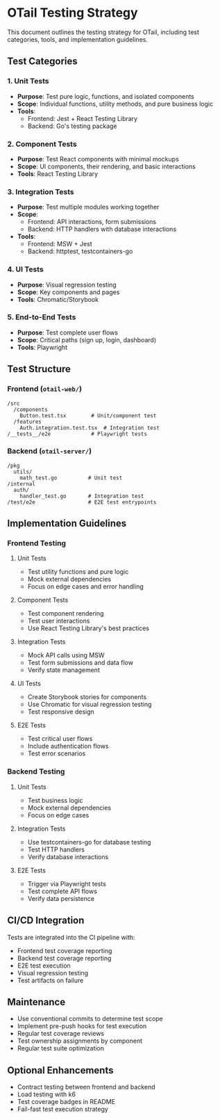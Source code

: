 # OTail Testing Strategy

This document outlines the testing strategy for OTail, including test categories, tools, and implementation guidelines.

## Test Categories

### 1. Unit Tests
- **Purpose**: Test pure logic, functions, and isolated components
- **Scope**: Individual functions, utility methods, and pure business logic
- **Tools**: 
  - Frontend: Jest + React Testing Library
  - Backend: Go's testing package

### 2. Component Tests
- **Purpose**: Test React components with minimal mockups
- **Scope**: UI components, their rendering, and basic interactions
- **Tools**: React Testing Library

### 3. Integration Tests
- **Purpose**: Test multiple modules working together
- **Scope**: 
  - Frontend: API interactions, form submissions
  - Backend: HTTP handlers with database interactions
- **Tools**:
  - Frontend: MSW + Jest
  - Backend: httptest, testcontainers-go

### 4. UI Tests
- **Purpose**: Visual regression testing
- **Scope**: Key components and pages
- **Tools**: Chromatic/Storybook

### 5. End-to-End Tests
- **Purpose**: Test complete user flows
- **Scope**: Critical paths (sign up, login, dashboard)
- **Tools**: Playwright

## Test Structure

### Frontend (`otail-web/`)
```
/src
  /components
    Button.test.tsx        # Unit/component test
  /features
    Auth.integration.test.tsx  # Integration test
/__tests__/e2e             # Playwright tests
```

### Backend (`otail-server/`)
```
/pkg
  utils/
    math_test.go          # Unit test
/internal
  auth/
    handler_test.go       # Integration test
/test/e2e                 # E2E test entrypoints
```

## Implementation Guidelines

### Frontend Testing
1. Unit Tests
   - Test utility functions and pure logic
   - Mock external dependencies
   - Focus on edge cases and error handling

2. Component Tests
   - Test component rendering
   - Test user interactions
   - Use React Testing Library's best practices

3. Integration Tests
   - Mock API calls using MSW
   - Test form submissions and data flow
   - Verify state management

4. UI Tests
   - Create Storybook stories for components
   - Use Chromatic for visual regression testing
   - Test responsive design

5. E2E Tests
   - Test critical user flows
   - Include authentication flows
   - Test error scenarios

### Backend Testing
1. Unit Tests
   - Test business logic
   - Mock external dependencies
   - Focus on edge cases

2. Integration Tests
   - Use testcontainers-go for database testing
   - Test HTTP handlers
   - Verify database interactions

3. E2E Tests
   - Trigger via Playwright tests
   - Test complete API flows
   - Verify data persistence

## CI/CD Integration

Tests are integrated into the CI pipeline with:
- Frontend test coverage reporting
- Backend test coverage reporting
- E2E test execution
- Visual regression testing
- Test artifacts on failure

## Maintenance

- Use conventional commits to determine test scope
- Implement pre-push hooks for test execution
- Regular test coverage reviews
- Test ownership assignments by component
- Regular test suite optimization

## Optional Enhancements

- Contract testing between frontend and backend
- Load testing with k6
- Test coverage badges in README
- Fail-fast test execution strategy 